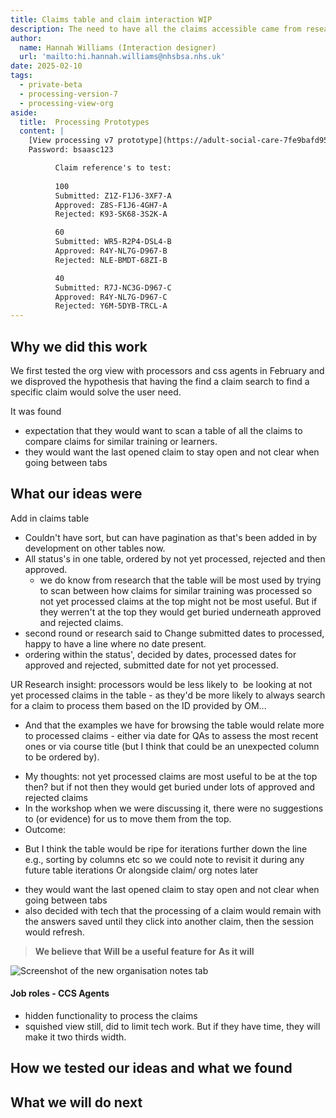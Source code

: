 ```yaml
---
title: Claims table and claim interaction WIP
description: The need to have all the claims accessible came from research
author:
  name: Hannah Williams (Interaction designer)
  url: 'mailto:hi.hannah.williams@nhsbsa.nhs.uk'
date: 2025-02-10
tags:
  - private-beta
  - processing-version-7
  - processing-view-org
aside:
  title:  Processing Prototypes
  content: |
    [View processing v7 prototype](https://adult-social-care-7fe9bafd955a.herokuapp.com/processing/prototypes/design/v7/) 
    Password: bsaasc123

          Claim reference's to test:
          
          100
          Submitted: Z1Z-F1J6-3XF7-A
          Approved: Z8S-F1J6-4GH7-A
          Rejected: K93-SK68-3S2K-A

          60
          Submitted: WR5-R2P4-DSL4-B
          Approved: R4Y-NL7G-D967-B
          Rejected: NLE-BMDT-68ZI-B

          40
          Submitted: R7J-NC3G-D967-C
          Approved: R4Y-NL7G-D967-C
          Rejected: Y6M-5DYB-TRCL-A
---
```


## Why we did this work
We first tested the org view with processors and css agents in February and we disproved the hypothesis that having the find a claim search to find a specific claim would solve the user need. 

It was found
- expectation that they would want to scan a table of all the claims to compare claims for similar training or learners.
- they would want the last opened claim to stay open and not clear when going between tabs

## What our ideas were

Add in claims table
- Couldn't have sort, but can have pagination as that's been added in by development on other tables now.
- All status's in one table, ordered by not yet processed, rejected and then approved.
  - we do know from research that the table will be most used by trying to scan between how claims for similar training was processed so not yet processed claims at the top might not be most useful. But if they werren't at the top they would get buried underneath approved and rejected claims. 
- second round or research said to Change submitted dates to processed, happy to have a line where no date present.
- ordering within the status', decided by dates, processed dates for approved and rejected, submitted date for not yet processed.

UR
Research insight: processors would be less likely to  be looking at not yet processed claims in the table - as they'd be more likely to always search for a claim to process them based on the ID provided by OM...
* And that the examples we have for browsing the table would relate more to processed claims - either via date for QAs to assess the most recent ones or via course title (but I think that could be an unexpected column to be ordered by). 
- My thoughts: not yet processed claims are most useful to be at the top then? but if not then they would get buried under lots of approved and rejected claims
- In the workshop when we were discussing it, there were no suggestions to (or evidence) for us to move them from the top.
- Outcome:
* But I think the table would be ripe for iterations further down the line e.g., sorting by columns etc so we could note to revisit it during any future table iterations Or alongside claim/ org notes later


- they would want the last opened claim to stay open and not clear when going between tabs
- also decided with tech that the processing of a claim would remain with the answers saved until they click into another claim, then the session would refresh.

>**We believe that** 
>**Will be a useful feature for** 
>**As it will** 

![Screenshot of the new organisation notes tab ](notes-tab.png "Screenshot of the new organisation notes tab")

#### Job roles - CCS Agents

- hidden functionality to process the claims
- squished view still, did to limit tech work. But if they have time, they will make it two thirds width.

## How we tested our ideas and what we found


## What we will do next

